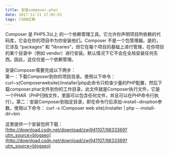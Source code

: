 ```yaml
---
title: 安装composer.phar
date: 2017-12-11 17:02:53
tags: CSDN迁移
---
```

  Composer 是 PHP5.3以上 的一个依赖管理工具。它允许你声明项目所依赖的代码库，它会在你的项目中为你安装他们。Composer 不是一个包管理器。是的，它涉及 “packages” 和 “libraries”，但它在每个项目的基础上进行管理，在你项目的某个目录中（例如 vendor）进行安装。默认情况下它不会在全局安装任何东西。因此，这仅仅是一个依赖管理。

 安装Composer需要完成以下两步：   
 第一：下载Composer到你的项目目录。使用以下命令：   
 curl−s(Composerwebsite)/installer|php此命令只检查少量的PHP配置，然后下载composer.phar文件到你的工作目录，此文件就是Composer执行文件，它是一个PHAR（PHP归档文件，里面可以包含任何文件，并且可以在PHP命令行执行）。第二：安装Composer到指定目录，即在命令行后添加–install−diroption参数。使用以下命令： curl -s (Composer web site)/installer | php – –install-dir=bin

 这里提供一个安装包供下载：[http://download.csdn.net/download/zwj941107/9833369?utm_source=blogseo](http://download.csdn.net/download/zwj941107/9833369?utm_source=blogseo)

   
  